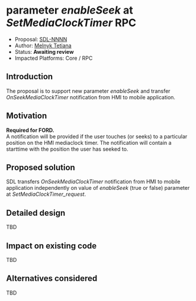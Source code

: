 # parameter _enableSeek_ at _SetMediaClockTimer_ RPC

* Proposal: [SDL-NNNN](NNNN-enableSeek_at_SetMediaClockTimer.md)
* Author: [Melnyk Tetiana](https://github.com/TMelnyk)
* Status: **Awaiting review**
* Impacted Platforms: Core / RPC

## Introduction

The proposal is to support new parameter _enableSeek_ and transfer _OnSeekMediaClockTimer_ notification from HMI to mobile application.


## Motivation

**Required for FORD.**   
A notification will be provided if the user touches (or seeks) to a particular position on the HMI mediaclock timer. The notification will contain a starttime with the position the user has seeked to.

## Proposed solution

SDL transfers _OnSeekMediaClockTimer_ notification from HMI to mobile application independently on value of _enableSeek_ (true or false) parameter at _SetMediaClockTimer_request_.   

## Detailed design

TBD

## Impact on existing code

TBD

## Alternatives considered

TBD
